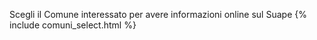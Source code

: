 Scegli il Comune interessato per avere informazioni online sul Suape
{% include comuni_select.html %}
